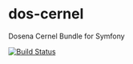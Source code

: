 # dos-cernel
Dosena Cernel Bundle for Symfony

[![Build Status](https://travis-ci.org/liverbool/dos-cernel-bundle.svg)](https://travis-ci.org/liverbool/dos-cernel-bundle)
